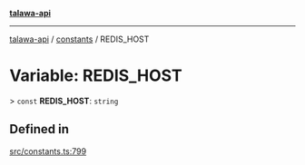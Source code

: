 [**talawa-api**](../../README.md)

***

[talawa-api](../../modules.md) / [constants](../README.md) / REDIS\_HOST

# Variable: REDIS\_HOST

\> `const` **REDIS\_HOST**: `string`

## Defined in

[src/constants.ts:799](https://github.com/PalisadoesFoundation/talawa-api/blob/5c5b29a0ea487bda8306089fe128f43f3be29f94/src/constants.ts#L799)
